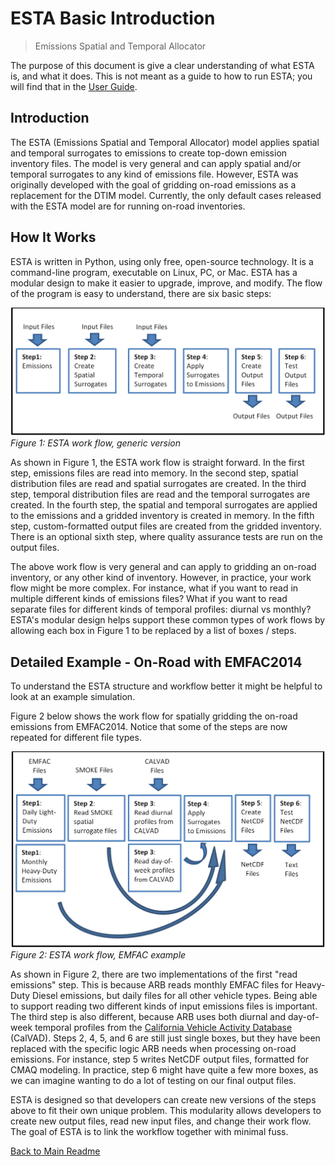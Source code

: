 # ESTA Basic Introduction

> Emissions Spatial and Temporal Allocator

The purpose of this document is give a clear understanding of what ESTA is, and what it does. This is not meant as a guide to how to run ESTA; you will find that in the [User Guide](USERS_GUIDE.md).

## Introduction

The ESTA (Emissions Spatial and Temporal Allocator) model applies spatial and temporal surrogates to emissions to create top-down emission inventory files. The model is very general and can apply spatial and/or temporal surrogates to any kind of emissions file. However, ESTA was originally developed with the goal of gridding on-road emissions as a replacement for the DTIM model. Currently, the only default cases released with the ESTA model are for running on-road inventories.

## How It Works

ESTA is written in Python, using only free, open-source technology. It is a command-line program, executable on Linux, PC, or Mac. ESTA has a modular design to make it easier to upgrade, improve, and modify. The flow of the program is easy to understand, there are six basic steps:

![Figure 1: ESTA work flow, generic version](resources/esta_box_diagram_1.png)
*Figure 1: ESTA work flow, generic version*

As shown in Figure 1, the ESTA work flow is straight forward. In the first step, emissions files are read into memory. In the second step, spatial distribution files are read and spatial surrogates are created. In the third step, temporal distribution files are read and the temporal surrogates are created. In the fourth step, the spatial and temporal surrogates are applied to the emissions and a gridded inventory is created in memory. In the fifth step, custom-formatted output files are created from the gridded inventory. There is an optional sixth step, where quality assurance tests are run on the output files.

The above work flow is very general and can apply to gridding an on-road inventory, or any other kind of inventory. However, in practice, your work flow might be more complex. For instance, what if you want to read in multiple different kinds of emissions files? What if you want to read separate files for different kinds of temporal profiles: diurnal vs monthly? ESTA's modular design helps support these common types of work flows by allowing each box in Figure 1 to be replaced by a list of boxes / steps.

## Detailed Example - On-Road with EMFAC2014

To understand the ESTA structure and workflow better it might be helpful to look at an example simulation.

Figure 2 below shows the work flow for spatially gridding the on-road emissions from EMFAC2014. Notice that some of the steps are now repeated for different file types.

![Figure 2: ESTA work flow, EMFAC example](resources/esta_box_diagram_on_road.png)
*Figure 2: ESTA work flow, EMFAC example*

As shown in Figure 2, there are two implementations of the first "read emissions" step. This is because ARB reads monthly EMFAC files for Heavy-Duty Diesel emissions, but daily files for all other vehicle types. Being able to support reading two different kinds of input emissions files is important. The third step is also different, because ARB uses both diurnal and day-of-week temporal profiles from the [California Vehicle Activity Database](https://www.arb.ca.gov/research/apr/past/11-316.pdf) (CalVAD). Steps 2, 4, 5, and 6 are still just single boxes, but they have been replaced with the specific logic ARB needs when processing on-road emissions. For instance, step 5 writes NetCDF output files, formatted for CMAQ modeling. In practice, step 6 might have quite a few more boxes, as we can imagine wanting to do a lot of testing on our final output files.

ESTA is designed so that developers can create new versions of the steps above to fit their own unique problem. This modularity allows developers to create new output files, read new input files, and change their work flow. The goal of ESTA is to link the workflow together with minimal fuss.


[Back to Main Readme](../README.md)

